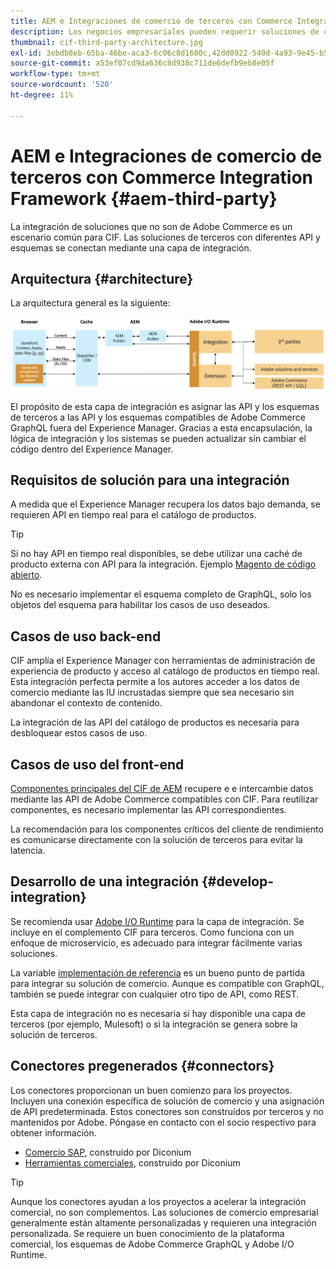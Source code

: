 ```yaml
---
title: AEM e Integraciones de comercio de terceros con Commerce Integration Framework
description: Los negocios empresariales pueden requerir soluciones de comercio de terceros adicionales para impulsar su tienda. Commerce Integration Framework (CIF) se puede utilizar en estos escenarios de integración para conectar una solución de comercio de terceros a Adobe Experience Manager mediante I/O Runtime.
thumbnail: cif-third-party-architecture.jpg
exl-id: 3ebdb8eb-65ba-46be-aca3-6c06c8d1600c,42dd8922-540d-4a93-9e45-b5e83dc11e16
source-git-commit: a53ef07cd9da636c8d938c711de6defb9eb8e05f
workflow-type: tm+mt
source-wordcount: '520'
ht-degree: 11%

---
```


# AEM e Integraciones de comercio de terceros con Commerce Integration Framework {#aem-third-party}

La integración de soluciones que no son de Adobe Commerce es un escenario común para CIF. Las soluciones de terceros con diferentes API y esquemas se conectan mediante una capa de integración.

## Arquitectura {#architecture}

La arquitectura general es la siguiente:

![Descripción general de la arquitectura de terceros/AEM diferentes de Magento](../assets//AEM_nonMagento_Architecture.png)

El propósito de esta capa de integración es asignar las API y los esquemas de terceros a las API y los esquemas compatibles de Adobe Commerce GraphQL fuera del Experience Manager. Gracias a esta encapsulación, la lógica de integración y los sistemas se pueden actualizar sin cambiar el código dentro del Experience Manager.

## Requisitos de solución para una integración

A medida que el Experience Manager recupera los datos bajo demanda, se requieren API en tiempo real para el catálogo de productos.

>[!TIP]
>
>Si no hay API en tiempo real disponibles, se debe utilizar una caché de producto externa con API para la integración. Ejemplo [Magento de código abierto](https://magento.com/products/magento-open-source).

No es necesario implementar el esquema completo de GraphQL, solo los objetos del esquema para habilitar los casos de uso deseados.

## Casos de uso back-end

CIF amplía el Experience Manager con herramientas de administración de experiencia de producto y acceso al catálogo de productos en tiempo real. Esta integración perfecta permite a los autores acceder a los datos de comercio mediante las IU incrustadas siempre que sea necesario sin abandonar el contexto de contenido.

La integración de las API del catálogo de productos es necesaria para desbloquear estos casos de uso.

## Casos de uso del front-end

[Componentes principales del CIF de AEM](https://github.com/adobe/aem-core-cif-components) recupere e e intercambie datos mediante las API de Adobe Commerce compatibles con CIF. Para reutilizar componentes, es necesario implementar las API correspondientes.

La recomendación para los componentes críticos del cliente de rendimiento es comunicarse directamente con la solución de terceros para evitar la latencia.

## Desarrollo de una integración {#develop-integration}

Se recomienda usar [Adobe I/O Runtime](https://www.adobe.io/apis/experienceplatform/runtime.html) para la capa de integración. Se incluye en el complemento CIF para terceros. Como funciona con un enfoque de microservicio, es adecuado para integrar fácilmente varias soluciones.

La variable [implementación de referencia](https://github.com/adobe/commerce-cif-graphql-integration-reference) es un bueno punto de partida para integrar su solución de comercio. Aunque es compatible con GraphQL, también se puede integrar con cualquier otro tipo de API, como REST.

Esta capa de integración no es necesaria si hay disponible una capa de terceros (por ejemplo, Mulesoft) o si la integración se genera sobre la solución de terceros.

## Conectores pregenerados {#connectors}

Los conectores proporcionan un buen comienzo para los proyectos. Incluyen una conexión específica de solución de comercio y una asignación de API predeterminada. Estos conectores son construidos por terceros y no mantenidos por Adobe. Póngase en contacto con el socio respectivo para obtener información.

* [Comercio SAP](https://github.com/diconium/commerce-cif-graphql-integration-hybris), construido por Diconium
* [Herramientas comerciales](https://github.com/diconium/commerce-cif-graphql-integration-commercetool), construido por Diconium

>[!TIP]
>
>Aunque los conectores ayudan a los proyectos a acelerar la integración comercial, no son complementos. Las soluciones de comercio empresarial generalmente están altamente personalizadas y requieren una integración personalizada. Se requiere un buen conocimiento de la plataforma comercial, los esquemas de Adobe Commerce GraphQL y Adobe I/O Runtime.
